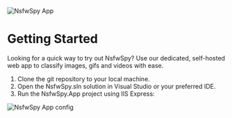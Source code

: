 ﻿<img src="https://raw.githubusercontent.com/d00ML0rDz/NsfwSpy/main/_art/NsfwSpy.App.gif" alt="NsfwSpy App" />

# Getting Started
Looking for a quick way to try out NsfwSpy? Use our dedicated, self-hosted web app to classify images, gifs and videos with ease.

1. Clone the git repository to your local machine.
2. Open the NsfwSpy.sln solution in Visual Studio or your preferred IDE.
3. Run the NsfwSpy.App project using IIS Express:

<img src="https://raw.githubusercontent.com/d00ML0rDz/NsfwSpy/main/_art/NsfwSpy.App step 3.jpg" alt="NsfwSpy App config" />